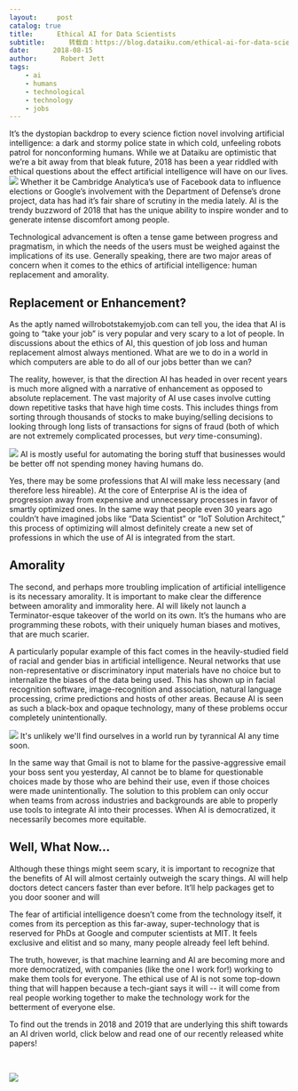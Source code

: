 ```yaml
---
layout:     post
catalog: true
title:      Ethical AI for Data Scientists
subtitle:      转载自：https://blog.dataiku.com/ethical-ai-for-data-scientists
date:      2018-08-15
author:      Robert Jett
tags:
    - ai
    - humans
    - technological
    - technology
    - jobs
---
```


It’s the dystopian backdrop to every science fiction novel involving artificial intelligence: a dark and stormy police state in which cold, unfeeling robots patrol for nonconforming humans. While we at Dataiku are optimistic that we’re a bit away from that bleak future, 2018 has been a year riddled with ethical questions about the effect artificial intelligence will have on our lives.![](https://blog.dataiku.com/hs-fs/hubfs/alex-knight-199368-unsplash-1.jpg?t=1534355196801&width=4866&name=alex-knight-199368-unsplash-1.jpg)
Whether it be Cambridge Analytica’s use of Facebook data to influence elections or Google’s involvement with the Department of Defense’s drone project, data has had it’s fair share of scrutiny in the media lately. AI is the trendy buzzword of 2018 that has the unique ability to inspire wonder and to generate intense discomfort among people.

Technological advancement is often a tense game between progress and pragmatism, in which the needs of the users must be weighed against the implications of its use. Generally speaking, there are two major areas of concern when it comes to the ethics of artificial intelligence: human replacement and amorality.

## Replacement or Enhancement?

As the aptly named willrobotstakemyjob.com can tell you, the idea that AI is going to “take your job” is very popular and very scary to a lot of people. In discussions about the ethics of AI, this question of job loss and human replacement almost always mentioned. What are we to do in a world in which computers are able to do all of our jobs better than we can?

The reality, however, is that the direction AI has headed in over recent years is much more aligned with a narrative of enhancement as opposed to absolute replacement. The vast majority of AI use cases involve cutting down repetitive tasks that have high time costs. This includes things from sorting through thousands of stocks to make buying/selling decisions to looking through long lists of transactions for signs of fraud (both of which are not extremely complicated processes, but *very* time-consuming).

![](https://blog.dataiku.com/hs-fs/hubfs/bench-accounting-49025-unsplash.jpg?t=1534355196801&width=427&name=bench-accounting-49025-unsplash.jpg)
AI is mostly useful for automating the boring stuff that businesses would be better off not spending money having humans do. 

Yes, there may be some professions that AI will make less necessary (and therefore less hireable). At the core of Enterprise AI is the idea of progression away from expensive and unnecessary processes in favor of smartly optimized ones. In the same way that people even 30 years ago couldn’t have imagined jobs like “Data Scientist” or “IoT Solution Architect,” this process of optimizing will almost definitely create a new set of professions in which the use of AI is integrated from the start.

## Amorality

The second, and perhaps more troubling implication of artificial intelligence is its necessary amorality. It is important to make clear the difference between amorality and immorality here. AI will likely not launch a Terminator-esque takeover of the world on its own. It’s the humans who are programming these robots, with their uniquely human biases and motives, that are much scarier.

A particularly popular example of this fact comes in the heavily-studied field of racial and gender bias in artificial intelligence. Neural networks that use non-representative or discriminatory input materials have no choice but to internalize the biases of the data being used. This has shown up in facial recognition software, image-recognition and association, natural language processing, crime predictions and hosts of other areas. Because AI is seen as such a black-box and opaque technology, many of these problems occur completely unintentionally.

![](https://blog.dataiku.com/hs-fs/hubfs/image1.gif?t=1534355196801&width=480&name=image1.gif)
It's unlikely we'll find ourselves in a world run by tyrannical AI any time soon. 

In the same way that Gmail is not to blame for the passive-aggressive email your boss sent you yesterday, AI cannot be to blame for questionable choices made by those who are behind their use, even if those choices were made unintentionally. The solution to this problem can only occur when teams from across industries and backgrounds are able to properly use tools to integrate AI into their processes. When AI is democratized, it necessarily becomes more equitable.

## Well, What Now…

Although these things might seem scary, it is important to recognize that the benefits of AI will almost certainly outweigh the scary things. AI will help doctors detect cancers faster than ever before. It’ll help packages get to you door sooner and will

The fear of artificial intelligence doesn’t come from the technology itself, it comes from its perception as this far-away, super-technology that is reserved for PhDs at Google and computer scientists at MIT. It feels exclusive and elitist and so many, many people already feel left behind.

The truth, however, is that machine learning and AI are becoming more and more democratized, with companies (like the one I work for!) working to make them tools for everyone. The ethical use of AI is not some top-down thing that will happen because a tech-giant says it will -- it will come from real people working together to make the technology work for the betterment of everyone else.

To find out the trends in 2018 and 2019 that are underlying this shift towards an AI driven world, click below and read one of our recently released white papers!

 

![](https://no-cache.hubspot.com/cta/default/2123903/33f18214-2715-4b7b-874e-7ae8f51f2a1d.png)

